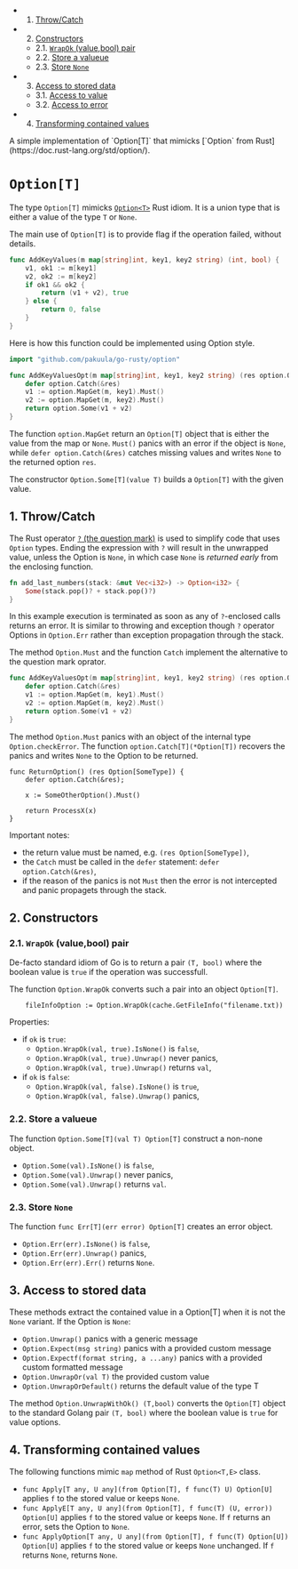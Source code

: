 <!-- vscode-markdown-toc -->
* 1. [Throw/Catch](#ThrowCatch)
* 2. [Constructors](#Constructors)
	* 2.1. [`WrapOk` (value,bool) pair](#WrapOkvalueboolpair)
	* 2.2. [Store a valueue](#Storeavalueue)
	* 2.3. [Store `None`](#StoreNone)
* 3. [Access to stored data](#Accesstostoreddata)
	* 3.1. [Access to value](#Accesstovalue)
	* 3.2. [Access to error](#Accesstoerror)
* 4. [Transforming contained values](#Transformingcontainedvalues)

<!-- vscode-markdown-toc-config
	numbering=true
	autoSave=true
	/vscode-markdown-toc-config -->
<!-- /vscode-markdown-toc -->A simple implementation of `Option[T]` that mimicks [`Option<T>` from Rust](https://doc.rust-lang.org/std/option/).


# `Option[T]`

The type `Option[T]` mimicks [`Option<T>`](https://doc.rust-lang.org/std/option/) Rust idiom. It is a union type that is either a value of the type `T` or `None`.

The main use of `Option[T]` is to provide flag if the operation failed, without details.
```go
func AddKeyValues(m map[string]int, key1, key2 string) (int, bool) {
	v1, ok1 := m[key1]
	v2, ok2 := m[key2]
	if ok1 && ok2 {
		return (v1 + v2), true
	} else {
		return 0, false
	}
}
```

Here is how this function could be implemented using Option style.
```go
import "github.com/pakuula/go-rusty/option"

func AddKeyValuesOpt(m map[string]int, key1, key2 string) (res option.Option[int]) {
	defer option.Catch(&res)
	v1 := option.MapGet(m, key1).Must()
	v2 := option.MapGet(m, key2).Must()
	return option.Some(v1 + v2)
}
```

The function  `option.MapGet` return an `Option[T]` object that is either the value from the map or `None`.
`Must()` panics with an error if the object is `None`, while `defer option.Catch(&res)` catches missing
values and writes `None` to the returned option `res`.

The constructor `Option.Some[T](value T)` builds a `Option[T]` with the given value.

##  1. <a name='ThrowCatch'></a>Throw/Catch

The Rust operator [`?` (the question mark)](https://doc.rust-lang.org/std/option/#the-question-mark-operator-) 
is used to simplify code that uses `Option` types. Ending the expression with `?` will
result in the unwrapped value, unless the Option is `None`, in which case `None` is
*returned early* from the enclosing function.
```rust
fn add_last_numbers(stack: &mut Vec<i32>) -> Option<i32> {
    Some(stack.pop()? + stack.pop()?)
}
```
In this example execution is terminated as soon as any of `?`-enclosed calls returns an error.
It is similar to throwing and exception though `?` operator Options in `Option.Err` rather than
exception propagation through the stack.

The method `Option.Must` and the function `Catch` implement the alternative 
to the question mark oprator.
```go
func AddKeyValuesOpt(m map[string]int, key1, key2 string) (res option.Option[int]) {
	defer option.Catch(&res)
	v1 := option.MapGet(m, key1).Must()
	v2 := option.MapGet(m, key2).Must()
	return option.Some(v1 + v2)
}
```

The method `Option.Must` panics with an object of the internal type `Option.checkError`. 
The function `option.Catch[T](*Option[T])` recovers the panics and 
writes `None` to the Option to be returned.

```
func ReturnOption() (res Option[SomeType]) {
    defer option.Catch(&res);

    x := SomeOtherOption().Must()

    return ProcessX(x)
}
```

Important notes:
- the return value must be named, e.g. `(res Option[SomeType])`,
- the `Catch` must be called in the `defer` statement: `defer option.Catch(&res)`,
- if the reason of the panics is not `Must` then the error is not intercepted and 
  panic propagets through the stack.


##  2. <a name='Constructors'></a>Constructors

###  2.1. <a name='WrapOkvalueboolpair'></a>`WrapOk` (value,bool) pair

De-facto standard idiom of Go is to return a pair `(T, bool)` where the boolean value
is `true` if the operation was successfull. 

The function `Option.WrapOk` converts such a pair into an object `Option[T]`.
```
    fileInfoOption := Option.WrapOk(cache.GetFileInfo("filename.txt))
```

Properties: 
- if `ok` is `true`:
  - `Option.WrapOk(val, true).IsNone()` is `false`,
  - `Option.WrapOk(val, true).Unwrap()` never panics,
  - `Option.WrapOk(val, true).Unwrap()` returns `val`,
- if `ok` is `false`:
  - `Option.WrapOk(val, false).IsNone()` is `true`,
  - `Option.WrapOk(val, false).Unwrap()` panics,

###  2.2. <a name='Storeavalueue'></a>Store a valueue

The function  `Option.Some[T](val T) Option[T]` construct a non-none object.

- `Option.Some(val).IsNone()` is `false`,
- `Option.Some(val).Unwrap()` never panics,
- `Option.Some(val).Unwrap()` returns `val`.

###  2.3. <a name='StoreNone'></a>Store `None`

The function `func Err[T](err error) Option[T]` creates an error object.
- `Option.Err(err).IsNone()` is `false`,
- `Option.Err(err).Unwrap()` panics,
- `Option.Err(err).Err()` returns `None`.

##  3. <a name='Accesstostoreddata'></a>Access to stored data

These methods extract the contained value in a Option[T] when it is not the `None` variant.
If the Option is `None`:

* `Option.Unwrap()` panics with a generic message
* `Option.Expect(msg string)` panics with a provided custom message
* `Option.Expectf(format string, a ...any)` panics with a provided custom formatted message
* `Option.UnwrapOr(val T)` the provided custom value
* `Option.UnwrapOrDefault()` returns the default value of the type T

The method `Option.UnwrapWithOk() (T,bool)` converts the `Option[T]` object to the standard
Golang pair `(T, bool)` where the boolean value is `true` for value options.

##  4. <a name='Transformingcontainedvalues'></a>Transforming contained values

The following functions mimic `map` method of Rust `Option<T,E>` class.

- `func Apply[T any, U any](from Option[T], f func(T) U) Option[U]` 
  applies `f` to the stored value or keeps `None`.
- `func ApplyE[T any, U any](from Option[T], f func(T) (U, error)) Option[U]` 
  applies `f` to the stored value or keeps `None`. If `f` returns an error, 
  sets the Option to `None`.
- `func ApplyOption[T any, U any](from Option[T], f func(T) Option[U]) Option[U]` 
  applies `f` to the stored value or keeps `None` unchanged. If `f` returns `None`, returns `None`.

